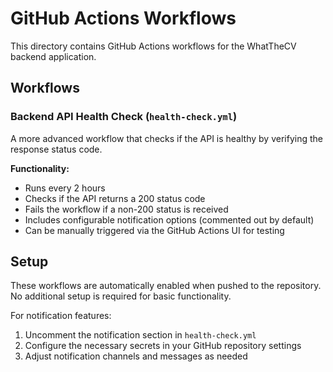 # GitHub Actions Workflows

This directory contains GitHub Actions workflows for the WhatTheCV backend application.

## Workflows
### Backend API Health Check (`health-check.yml`)

A more advanced workflow that checks if the API is healthy by verifying the response status code.

**Functionality:**
- Runs every 2 hours
- Checks if the API returns a 200 status code
- Fails the workflow if a non-200 status is received
- Includes configurable notification options (commented out by default)
- Can be manually triggered via the GitHub Actions UI for testing

## Setup

These workflows are automatically enabled when pushed to the repository. No additional setup is required for basic functionality.

For notification features:
1. Uncomment the notification section in `health-check.yml`
2. Configure the necessary secrets in your GitHub repository settings
3. Adjust notification channels and messages as needed 
